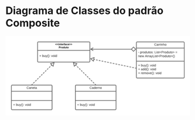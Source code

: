 # Diagrama de Classes do padrão Composite

![Diagrama de Classes do padrão Composite](diagrama-classe-composite.png)
